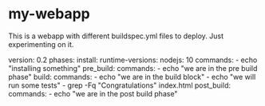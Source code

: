 # my-webapp
This is a webapp with different buildspec.yml files to deploy.
Just experimenting on it.

version: 0.2
phases: 
    install:
        runtime-versions:
            nodejs: 10
        commands:
            - echo "installing something"
    pre_build:
        commands: 
            - echo "we are in the pre build phase"
    build:
        commands:
            - echo "we are in the build block"
            - echo "we will run some tests"
            - grep -Fq "Congratulations" index.html
    post_build:
        commands:
            - echo "we are in the post build phase"
            
